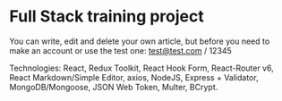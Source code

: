 # Full Stack training project

You can write, edit and delete your own article, but before you need to make an account or use the test one: test@test.com / 12345

Technologies: React, Redux Toolkit, React Hook Form, React-Router v6, React Markdown/Simple Editor, axios, NodeJS, Express + Validator, MongoDB/Mongoose, JSON Web Token, Multer, BCrypt.
